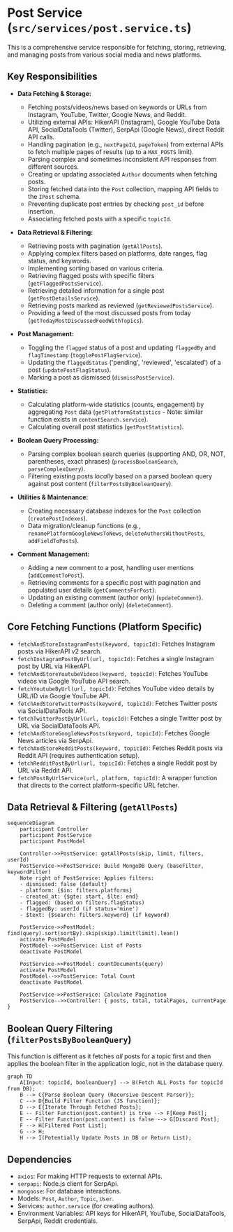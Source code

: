 # Post Service (`src/services/post.service.ts`)

This is a comprehensive service responsible for fetching, storing, retrieving, and managing posts from various social media and news platforms.

## Key Responsibilities

-   **Data Fetching & Storage:**
    -   Fetching posts/videos/news based on keywords or URLs from Instagram, YouTube, Twitter, Google News, and Reddit.
    -   Utilizing external APIs: HikerAPI (Instagram), Google YouTube Data API, SocialDataTools (Twitter), SerpApi (Google News), direct Reddit API calls.
    -   Handling pagination (e.g., `nextPageId`, `pageToken`) from external APIs to fetch multiple pages of results (up to a `MAX_POSTS` limit).
    -   Parsing complex and sometimes inconsistent API responses from different sources.
    -   Creating or updating associated `Author` documents when fetching posts.
    -   Storing fetched data into the `Post` collection, mapping API fields to the `IPost` schema.
    -   Preventing duplicate post entries by checking `post_id` before insertion.
    -   Associating fetched posts with a specific `topicId`.
-   **Data Retrieval & Filtering:**
    -   Retrieving posts with pagination (`getAllPosts`).
    -   Applying complex filters based on platforms, date ranges, flag status, and keywords.
    -   Implementing sorting based on various criteria.
    -   Retrieving flagged posts with specific filters (`getFlaggedPostsService`).
    -   Retrieving detailed information for a single post (`getPostDetailsService`).
    -   Retrieving posts marked as reviewed (`getReviewedPostsService`).
    -   Providing a feed of the most discussed posts from today (`getTodayMostDiscussedFeedWithTopics`).
-   **Post Management:**
    -   Toggling the `flagged` status of a post and updating `flaggedBy` and `flagTimestamp` (`togglePostFlagService`).
    -   Updating the `flaggedStatus` ('pending', 'reviewed', 'escalated') of a post (`updatePostFlagStatus`).
    -   Marking a post as dismissed (`dismissPostService`).
-   **Statistics:**
    -   Calculating platform-wide statistics (counts, engagement) by aggregating `Post` data (`getPlatformStatistics` - Note: similar function exists in `contentSearch.service`).
    -   Calculating overall post statistics (`getPostStatistics`).
-   **Boolean Query Processing:**
    -   Parsing complex boolean search queries (supporting AND, OR, NOT, parentheses, exact phrases) (`processBooleanSearch`, `parseComplexQuery`).
    -   Filtering existing posts *locally* based on a parsed boolean query against post content (`filterPostsByBooleanQuery`).
-   **Utilities & Maintenance:**
    -   Creating necessary database indexes for the `Post` collection (`createPostIndexes`).
    -   Data migration/cleanup functions (e.g., `renamePlatformGoogleNewsToNews`, `deleteAuthorsWithoutPosts`, `addFieldToPosts`).

-   **Comment Management:**
    -   Adding a new comment to a post, handling user mentions (`addCommentToPost`).
    -   Retrieving comments for a specific post with pagination and populated user details (`getCommentsForPost`).
    -   Updating an existing comment (author only) (`updateComment`).
    -   Deleting a comment (author only) (`deleteComment`).

## Core Fetching Functions (Platform Specific)

-   `fetchAndStoreInstagramPosts(keyword, topicId)`: Fetches Instagram posts via HikerAPI v2 search.
-   `fetchInstagramPostByUrl(url, topicId)`: Fetches a single Instagram post by URL via HikerAPI.
-   `fetchAndStoreYoutubeVideos(keyword, topicId)`: Fetches YouTube videos via Google YouTube API search.
-   `fetchYoutubeByUrl(url, topicId)`: Fetches YouTube video details by URL/ID via Google YouTube API.
-   `fetchAndStoreTwitterPosts(keyword, topicId)`: Fetches Twitter posts via SocialDataTools API.
-   `fetchTwitterPostByUrl(url, topicId)`: Fetches a single Twitter post by URL via SocialDataTools API.
-   `fetchAndStoreGoogleNewsPosts(keyword, topicId)`: Fetches Google News articles via SerpApi.
-   `fetchAndStoreRedditPosts(keyword, topicId)`: Fetches Reddit posts via Reddit API (requires authentication setup).
-   `fetchRedditPostByUrl(url, topicId)`: Fetches a single Reddit post by URL via Reddit API.
-   `fetchPostByUrlService(url, platform, topicId)`: A wrapper function that directs to the correct platform-specific URL fetcher.

## Data Retrieval & Filtering (`getAllPosts`)

```mermaid
sequenceDiagram
    participant Controller
    participant PostService
    participant PostModel

    Controller->>PostService: getAllPosts(skip, limit, filters, userId)
    PostService->>PostService: Build MongoDB Query (baseFilter, keywordFilter)
    Note right of PostService: Applies filters: 
    - dismissed: false (default)
    - platform: {$in: filters.platforms}
    - created_at: {$gte: start, $lte: end}
    - flagged: (based on filters.flagStatus)
    - flaggedBy: userId (if status='mine')
    - $text: {$search: filters.keyword} (if keyword)
    
    PostService->>PostModel: find(query).sort(sortBy).skip(skip).limit(limit).lean()
    activate PostModel
    PostModel-->>PostService: List of Posts
    deactivate PostModel

    PostService->>PostModel: countDocuments(query)
    activate PostModel
    PostModel-->>PostService: Total Count
    deactivate PostModel
    
    PostService->>PostService: Calculate Pagination
    PostService-->>Controller: { posts, total, totalPages, currentPage }
```

## Boolean Query Filtering (`filterPostsByBooleanQuery`)

This function is different as it fetches *all* posts for a topic first and then applies the boolean filter in the application logic, not in the database query.

```mermaid
graph TD
    A[Input: topicId, booleanQuery] --> B(Fetch ALL Posts for topicId from DB);
    B --> C{Parse Boolean Query (Recursive Descent Parser)};
    C --> D{Build Filter Function (JS function)};
    D --> E{Iterate Through Fetched Posts};
    E -- Filter Function(post.content) is true --> F[Keep Post];
    E -- Filter Function(post.content) is false --> G[Discard Post];
    F --> H[Filtered Post List];
    G --> H;
    H --> I(Potentially Update Posts in DB or Return List);
```

## Dependencies

-   `axios`: For making HTTP requests to external APIs.
-   `serpapi`: Node.js client for SerpApi.
-   `mongoose`: For database interactions.
-   Models: `Post`, `Author`, `Topic`, `User`.
-   Services: `author.service` (for creating authors).
-   Environment Variables: API keys for HikerAPI, YouTube, SocialDataTools, SerpApi, Reddit credentials. 